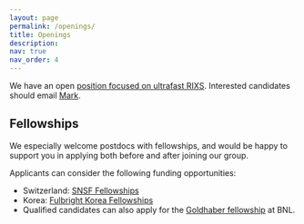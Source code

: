 ```yaml
---
layout: page
permalink: /openings/
title: Openings
description:
nav: true
nav_order: 4
---
```


We have an open [position focused on ultrafast RIXS](https://bnl.wd1.myworkdayjobs.com/Externa/job/Upton-NY/Postdoctoral-Research-Associate-Quantum-Materials_JR101044). Interested candidates should email [Mark](mailto:mdean@bnl.gov?subject=Interseted%20in%20postdoctoral%20positions). 


## Fellowships
We especially welcome postdocs with fellowships, and would be happy to support you in applying both before and after joining our group.

Applicants can consider the following funding opportunities:
* Switzerland: [SNSF Fellowships](https://www.snf.ch/en/XIZpfY3iVS5KRRoD/funding/careers/postdoc-mobility)
* Korea: [Fulbright Korea Fellowships](https://www.fulbright.or.kr/en/grant/postdoc/)
* Qualified candidates can also apply for the [Goldhaber fellowship](https://www.bnl.gov/hr/goldhaber/) at BNL.